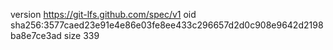version https://git-lfs.github.com/spec/v1
oid sha256:3577caed23e91e4e86e03fe8ee433c296657d2d0c908e9642d2198ba8e7ce3ad
size 339
